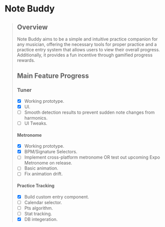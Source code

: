 # Note Buddy

> ## Overview
>
> Note Buddy aims to be a simple and intuitive practice companion for any musician, offering the necessary tools for proper practice and a practice entry system that allows users to view their overall progress. Additionally, it provides a fun incentive through gamified progress rewards.
>
> ## Main Feature Progress
>
> ### Tuner
>
> - [x] Working prototype.
> - [x] UI.
> - [ ] Smooth detection results to prevent sudden note changes from harmonics.
> - [ ] UI Tweaks.
>
> #### Metronome
>
> - [x] Working prototype.
> - [x] BPM/Signature Selectors.
> - [ ] Implement cross-platform metronome OR test out upcoming Expo Metronome on release.
> - [ ] Basic animation.
> - [ ] Fix animation drift.
>
> #### Practice Tracking
>
> - [x] Build custom entry component.
> - [ ] Calendar selector.
> - [ ] Pts algorithm.
> - [ ] Stat tracking.
> - [x] DB integeration.
